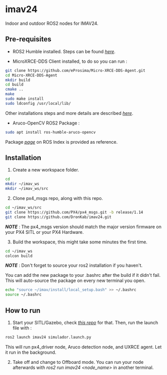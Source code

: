 # imav24

Indoor and outdoor ROS2 nodes for IMAV24.

## Pre-requisites

 - ROS2 Humble installed. Steps can be found *[here](https://docs.ros.org/en/humble/Installation/Ubuntu-Install-Debs.html)*.

 - MicroXRCE-DDS Client installed, to do so you can run : 
 
 ```sh
 git clone https://github.com/eProsima/Micro-XRCE-DDS-Agent.git
cd Micro-XRCE-DDS-Agent
mkdir build
cd build
cmake ..
make
sudo make install
sudo ldconfig /usr/local/lib/
 ```
 
 Other installations steps and more details are described *[here](https://docs.px4.io/main/en/middleware/uxrce_dds.html)*.

  - Aruco-OpenCV ROS2 Package :

  ```sh
  sudo apt install ros-humble-aruco-opencv
  ```

  Package *[page](https://index.ros.org/p/aruco_opencv/)* on ROS Index is provided as reference.

## Installation

 1. Create a new workspace folder.

 ```sh
 cd
 mkdir ~/imav_ws
 mkdir ~/imav_ws/src
 ```

2. Clone px4_msgs repo, along with this repo.

```sh
cd ~/imav_ws/src
git clone https://github.com/PX4/px4_msgs.git -b release/1.14
git clone https://github.com/DronKab/imav24.git
```
**_NOTE_** : The px4_msgs version should match the major version firmware on your PX4 SITL or your PX4 Hardware.

3. Build the workspace, this might take some minutes the first time.

```sh
cd ~/imav_ws
colcon build
```

**_NOTE_** : Don't forget to source your ros2 installation if you haven't. 

You can add the new package to your .bashrc after the build if it didn't fail. This will auto-source the package on every new terminal you open.

```sh
echo "source ~/imav/install/local_setup.bash" >> ~/.bashrc
source ~/.bashrc
```

 ## How to run

1. Start your SITL/Gazebo, check *[this repo](https://github.com/DronKab/imav24_sim.git)* for that. Then, run the launch file with :

```sh
ros2 launch imav24 simulador.launch.py 
```

This will run px4_driver node, Aruco detection node, and UXRCE agent. Let it run in the background.

2. Take off and change to Offboard mode. You can run your node afterwards with *ros2 run imav24 <node_name>* in another terminal.
